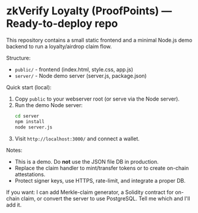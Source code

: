 # zkVerify Loyalty (ProofPoints) — Ready-to-deploy repo

This repository contains a small static frontend and a minimal Node.js demo backend to run a loyalty/airdrop claim flow.

Structure:
- `public/` - frontend (index.html, style.css, app.js)
- `server/` - Node demo server (server.js, package.json)

Quick start (local):
1. Copy `public` to your webserver root (or serve via the Node server).
2. Run the demo Node server:
   ```bash
   cd server
   npm install
   node server.js
   ```
3. Visit `http://localhost:3000/` and connect a wallet.

Notes:
- This is a demo. Do **not** use the JSON file DB in production.
- Replace the claim handler to mint/transfer tokens or to create on-chain attestations.
- Protect signer keys, use HTTPS, rate-limit, and integrate a proper DB.

If you want: I can add Merkle-claim generator, a Solidity contract for on-chain claim, or convert the server to use PostgreSQL. Tell me which and I'll add it.
